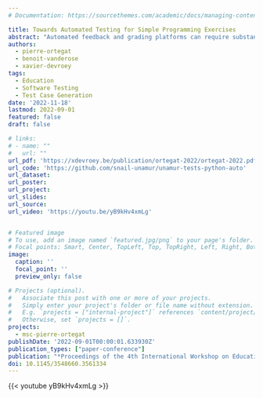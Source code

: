 ```yaml
---
# Documentation: https://sourcethemes.com/academic/docs/managing-content/

title: Towards Automated Testing for Simple Programming Exercises
abstract: "Automated feedback and grading platforms can require substantial effort when encoding new programming exercises for first-year students. Such exercises are usually simple but require defining several test cases to ensure their functional correctness. This paper describes our initial effort to leverage automated test case generation for simple programming exercises. We rely on grey-box fuzzing and random combinations of method calls to test the students’ solutions and compare their execution to the results produced by a reference implementation. We implemented our approach in a prototype, called SimPyTest, openly available on GitHub. We discuss its usage and possible future extensions."
authors:
  - pierre-ortegat
  - benoit-vanderose
  - xavier-devroey
tags:
  - Education
  - Software Testing
  - Test Case Generation
date: '2022-11-18'
lastmod: 2022-09-01
featured: false
draft: false

# links: 
# - name: ""
#   url: ""
url_pdf: 'https://xdevroey.be/publication/ortegat-2022/ortegat-2022.pdf'
url_code: 'https://github.com/snail-unamur/unamur-tests-python-auto'
url_dataset:
url_poster:
url_project:
url_slides: 
url_source:
url_video: 'https://youtu.be/yB9kHv4xmLg'


# Featured image
# To use, add an image named `featured.jpg/png` to your page's folder.
# Focal points: Smart, Center, TopLeft, Top, TopRight, Left, Right, BottomLeft, Bottom, BottomRight.
image:
  caption: ''
  focal_point: ''
  preview_only: false

# Projects (optional).
#   Associate this post with one or more of your projects.
#   Simply enter your project's folder or file name without extension.
#   E.g. `projects = ["internal-project"]` references `content/project/deep-learning/index.md`.
#   Otherwise, set `projects = []`.
projects:
  - msc-pierre-ortegat
publishDate: '2022-09-01T00:00:01.633930Z'
publication_types: ["paper-conference"]
publication: "*Proceedings of the 4th International Workshop on Education through Advanced Software Engineering and Artificial Intelligence (EASEAI '22)*"
doi: 10.1145/3548660.3561334
---
```


{{< youtube yB9kHv4xmLg >}}